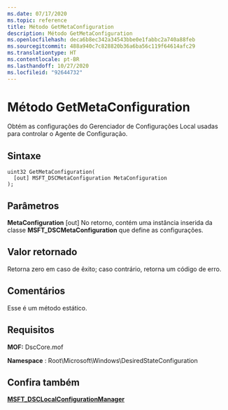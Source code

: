 ```yaml
---
ms.date: 07/17/2020
ms.topic: reference
title: Método GetMetaConfiguration
description: Método GetMetaConfiguration
ms.openlocfilehash: deca6b8ec342a34543bbe0e1fabbc2a740a88feb
ms.sourcegitcommit: 488a940c7c828820b36a6ba56c119f64614afc29
ms.translationtype: HT
ms.contentlocale: pt-BR
ms.lasthandoff: 10/27/2020
ms.locfileid: "92644732"
---
```

# <a name="getmetaconfiguration-method"></a>Método GetMetaConfiguration

Obtém as configurações do Gerenciador de Configurações Local usadas para controlar o Agente de Configuração.

## <a name="syntax"></a>Sintaxe

```mof
uint32 GetMetaConfiguration(
  [out] MSFT_DSCMetaConfiguration MetaConfiguration
);
```

## <a name="parameters"></a>Parâmetros

**MetaConfiguration** \[out\] No retorno, contém uma instância inserida da classe **MSFT_DSCMetaConfiguration** que define as configurações.

## <a name="return-value"></a>Valor retornado

Retorna zero em caso de êxito; caso contrário, retorna um código de erro.

## <a name="remarks"></a>Comentários

Esse é um método estático.

## <a name="requirements"></a>Requisitos

**MOF:** DscCore.mof

**Namespace** : Root\Microsoft\Windows\DesiredStateConfiguration

## <a name="see-also"></a>Confira também

[**MSFT_DSCLocalConfigurationManager**](msft-dsclocalconfigurationmanager.md)
